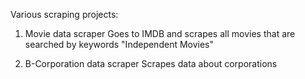 Various scraping projects:

1. Movie data scraper
Goes to IMDB and scrapes all movies that are searched by keywords "Independent Movies"

2. B-Corporation data scraper
Scrapes data about corporations